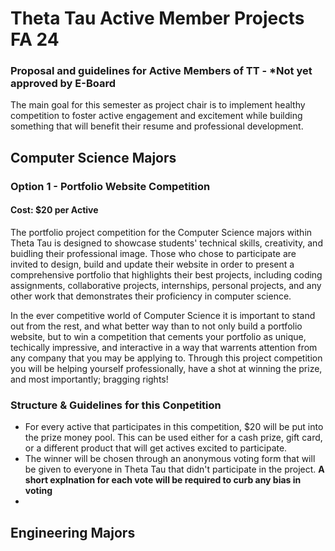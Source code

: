 # Theta Tau Active Member Projects FA 24

### Proposal and guidelines for Active Members of TT - ***Not yet approved by E-Board**
The main goal for this semester as project chair is to implement healthy competition to foster active engagement and excitement while building something that will benefit their resume and professional development.

## Computer Science Majors
### Option 1 - Portfolio Website Competition 
#### Cost: $20 per Active 
The portfolio project competition for the Computer Science majors within Theta Tau is designed to showcase students' technical skills, creativity, and buidling their professional image. Those who chose to participate are invited to design, build and update their website in order to present a comprehensive portfolio that highlights their best projects, including coding assignments, collaborative projects, internships, personal projects, and any other work that demonstrates their proficiency in computer science.

In the ever competitive world of Computer Science it is important to stand out from the rest, and what better way than to not only build a portfolio website, but to win a competition that cements your portfolio as unique, techically impressive, and interactive in a way that warrents attention from any company that you may be applying to. Through this project competition you will be helping yourself professionally, have a shot at winning the prize, and most importantly; bragging rights!

### Structure & Guidelines for this Conpetition
- For every active that participates in this competition, $20 will be put into the prize money pool. This can be used either for a cash prize, gift card, or a different product that will get actives excited to participate.
- The winner will be chosen through an anonymous voting form that will be given to everyone in Theta Tau that didn't participate in the project. **A short explnation for each vote will be required to curb any bias in voting**
- 



## Engineering Majors 
